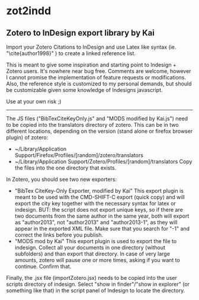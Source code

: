 zot2indd
========
Zotero to InDesign export library by Kai
----------------------------------------
Import your Zotero Citations to InDesign and use Latex like syntax (ie. "\cite{author1998}" ) to create a linked reference list.

This is meant to give some inspiration and starting point to Indesign + Zotero users. It's nowhere near bug free. Comments are welcome, however I cannot promise the implementation of feature requests or modifications.
Also, the reference style is customized to my personal demands, but should be customizable given some knowledge of Indesigns javascript.

Use at your own risk ;)

________________________________________

The JS files ("BibTexCiteKeyOnly.js" and "MODS modified by Kai.js") need to be copied into the translators directory of zotero. This can be in two different locations, depending on the version (stand alone or firefox browser plugin) of zotero:
- ~/Library/Application Support/Firefox/Profiles/[random]/zotero/translators
- ~/Library/Application Support/Zotero/Profiles/[random]/translators
Copy the files into the one directory that exists.

In Zotero, you should see two new exporters:

-	"BibTex CiteKey-Only Exporter, modified by Kai"
	This export plugin is meant to be used with the CMD-SHIFT-C export (quick copy)
	and will export the city key together with the necessary syntax for latex or
	indesign.
	BUT: the script does not export unique keys, so if there are two documents from
	the same author in the same year, both will export as "author2013", not
	"author2013" and "author2013-1", as they will appear in the exported XML file.
	Make sure that you search for "-1" and correct the links before you publish.
-	"MODS mod by Kai"
	This export plugin is used to export the file to indesign. Collect all your
	documents in one directory (without subfolders) and than export that directory.
	In case of very large amounts, zotero will pause one or more times, asking if you want
	to continue. Confirm that.
	
Finally, the .jsx file (importZotero.jsx) needs to be copied into the user scripts directory of indesign. Select "show in finder"/"show in explorer" (or something like that) in the script panel of Indesign to locate the directory.
